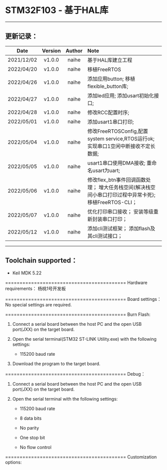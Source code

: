 # STM32F103 - 基于HAL库

***

## 更新记录：

|    Date    | Version | Author | Note                                                             |
| :--------: | :-----: | :----: | :--------------------------------------------------------------- |
| 2021/12/02 |  v1.0.0 |  naihe | 基于HAL库建立工程                                                       |
| 2022/04/20 |  v1.0.0 |  naihe | 移植FreeRTOS                                                       |
| 2022/04/26 |  v1.0.0 |  naihe | 添加应用button; 移植flexible\_button库;                                 |
| 2022/04/27 |  v1.0.0 |  naihe | 添加led应用; 添加usart初始化接口;                                           |
| 2022/04/28 |  v1.0.0 |  naihe | 修改RCC配置时序;                                                       |
| 2022/05/01 |  v1.0.0 |  naihe | 添加usart1串口打印;                                                    |
| 2022/05/04 |  v1.0.0 |  naihe | 修改FreeRTOSConfig,配置system service,RTOS运行ok; 实现串口1空闲中断接收不定长数据;    |
| 2022/05/05 |  v1.0.0 |  naihe | usart1串口使用DMA接收; 重命名usart为uart;                                  |
| 2022/05/06 |  v1.0.0 |  naihe | 修改flex\_btn事件回调函数处理； 增大任务栈空间(解决栈空间小串口打印过程中异常卡死); 移植FreeRTOS-CLI； |
| 2022/05/07 |  v1.0.0 |  naihe | 优化打印串口接收； 安装等级重新封装串口打印；                                          |
| 2022/05/12 |  v1.0.0 |  naihe | 添加cli测试框架； 添加flash及其cli测试接口；                                     |

***

## Toolchain supported：

*   Keil MDK  5.22

\==========================================
Hardware requirements：
杨桃1号开发板

\==========================================
Board settings：
No special settings are required.

\==========================================
Burn Flash:

1.  Connect a serial board between the host PC and the open USB port(JXX) on the target board.

2.  Open the serial terminal(STM32 ST-LINK Utility.exe) with the following settings:

    *   115200 baud rate

3.  Download the program to the target board.

\==========================================
Debug：

1.  Connect a serial board between the host PC and the open USB port(JXX) on the target board.

2.  Open the serial terminal with the following settings:

    *   115200 baud rate

    *   8 data bits

    *   No parity

    *   One stop bit

    *   No flow control

\==========================================
Customization options:
